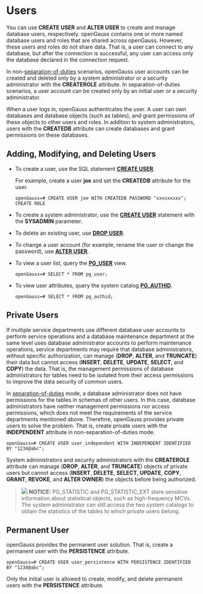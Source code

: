 # Users<a name="EN-US_TOPIC_0289900376"></a>

You can use  **CREATE USER**  and  **ALTER USER**  to create and manage database users, respectively. openGauss contains one or more named database users and roles that are shared across openGauss. However, these users and roles do not share data. That is, a user can connect to any database, but after the connection is successful, any user can access only the database declared in the connection request.

In non-[separation-of-duties](en-us_topic_0289900233.md)  scenarios, openGauss user accounts can be created and deleted only by a system administrator or a security administrator with the  **CREATEROLE**  attribute. In separation-of-duties scenarios, a user account can be created only by an initial user or a security administrator.

When a user logs in, openGauss authenticates the user. A user can own databases and database objects \(such as tables\), and grant permissions of these objects to other users and roles. In addition to system administrators, users with the  **CREATEDB**  attribute can create databases and grant permissions on these databases.

## Adding, Modifying, and Deleting Users<a name="en-us_topic_0283136811_en-us_topic_0237121102_en-us_topic_0155089862_section1157510331121"></a>

-   To create a user, use the SQL statement  **[CREATE USER](../SQLReference/create-user.md)**.

    For example, create a user  **joe**  and set the  **CREATEDB**  attribute for the user.

    ```
    openGauss=# CREATE USER joe WITH CREATEDB PASSWORD "xxxxxxxxx";
    CREATE ROLE
    ```

-   To create a system administrator, use the  **[CREATE USER](../SQLReference/create-user.md)**  statement with the  **SYSADMIN**  parameter.
-   To delete an existing user, use  **[DROP USER](../SQLReference/drop-user.md)**.
-   To change a user account \(for example, rename the user or change the password\), use  **[ALTER USER](../SQLReference/alter-user-mapping.md)**.
-   To view a user list, query the  **[PG\_USER](../DatabaseReference/pg_user.md)**  view.

    ```
    openGauss=# SELECT * FROM pg_user; 
    ```

-   To view user attributes, query the system catalog  **[PG\_AUTHID](../DatabaseReference/pg_authid.md)**.

    ```
    openGauss=# SELECT * FROM pg_authid; 
    ```


## Private Users<a name="en-us_topic_0283136811_en-us_topic_0237121102_section12234116194510"></a>

If multiple service departments use different database user accounts to perform service operations and a database maintenance department at the same level uses database administrator accounts to perform maintenance operations, service departments may require that database administrators, without specific authorization, can manage \(**DROP**,  **ALTER**, and  **TRUNCATE**\) their data but cannot access \(**INSERT**,  **DELETE**,  **UPDATE**,  **SELECT**, and  **COPY**\) the data. That is, the management permissions of database administrators for tables need to be isolated from their access permissions to improve the data security of common users.

In  [separation-of-duties](separation-of-duties.md)  mode, a database administrator does not have permissions for the tables in schemas of other users. In this case, database administrators have neither management permissions nor access permissions, which does not meet the requirements of the service departments mentioned above. Therefore, openGauss provides private users to solve the problem. That is, create private users with the  **INDEPENDENT**  attribute in non-separation-of-duties mode.

```
openGauss=# CREATE USER user_independent WITH INDEPENDENT IDENTIFIED BY "1234@abc";
```

System administrators and security administrators with the  **CREATEROLE**  attribute can manage \(**DROP**,  **ALTER**, and  **TRUNCATE**\) objects of private users but cannot access \(**INSERT**,  **DELETE**,  **SELECT**,  **UPDATE**,  **COPY**,  **GRANT**,  **REVOKE**, and  **ALTER OWNER**\) the objects before being authorized.

>![](public_sys-resources/icon-notice.gif) **NOTICE:** 
>PG\_STATISTIC and PG\_STATISTIC\_EXT store sensitive information about statistical objects, such as high-frequency MCVs. The system administrator can still access the two system catalogs to obtain the statistics of the tables to which private users belong.

## Permanent User<a name="section107115013215"></a>

openGauss provides the permanent user solution. That is, create a permanent user with the  **PERSISTENCE**  attribute.

```
openGauss=# CREATE USER user_persistence WITH PERSISTENCE IDENTIFIED BY "1234@abc";
```

Only the initial user is allowed to create, modify, and delete permanent users with the  **PERSISTENCE**  attribute.

